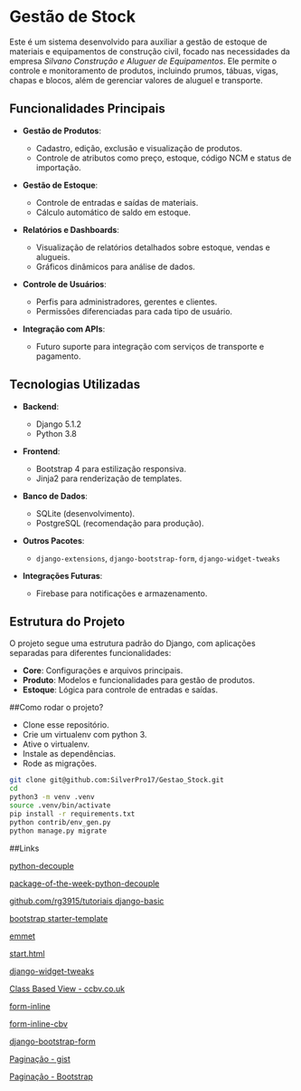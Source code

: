 # Gestão de Stock

Este é um sistema desenvolvido para auxiliar a gestão de estoque de materiais e equipamentos de construção civil, focado nas necessidades da empresa *Silvano Construção e Aluguer de Equipamentos*. Ele permite o controle e monitoramento de produtos, incluindo prumos, tábuas, vigas, chapas e blocos, além de gerenciar valores de aluguel e transporte.

## Funcionalidades Principais

- **Gestão de Produtos**:
  - Cadastro, edição, exclusão e visualização de produtos.
  - Controle de atributos como preço, estoque, código NCM e status de importação.

- **Gestão de Estoque**:
  - Controle de entradas e saídas de materiais.
  - Cálculo automático de saldo em estoque.

- **Relatórios e Dashboards**:
  - Visualização de relatórios detalhados sobre estoque, vendas e alugueis.
  - Gráficos dinâmicos para análise de dados.

- **Controle de Usuários**:
  - Perfis para administradores, gerentes e clientes.
  - Permissões diferenciadas para cada tipo de usuário.

- **Integração com APIs**:
  - Futuro suporte para integração com serviços de transporte e pagamento.

## Tecnologias Utilizadas

- **Backend**:
  - Django 5.1.2
  - Python 3.8

- **Frontend**:
  - Bootstrap 4 para estilização responsiva.
  - Jinja2 para renderização de templates.

- **Banco de Dados**:
  - SQLite (desenvolvimento).
  - PostgreSQL (recomendação para produção).

- **Outros Pacotes**:
  - `django-extensions`, `django-bootstrap-form`, `django-widget-tweaks`

- **Integrações Futuras**:
  - Firebase para notificações e armazenamento.

## Estrutura do Projeto

O projeto segue uma estrutura padrão do Django, com aplicações separadas para diferentes funcionalidades:

- **Core**: Configurações e arquivos principais.
- **Produto**: Modelos e funcionalidades para gestão de produtos.
- **Estoque**: Lógica para controle de entradas e saídas.

##Como rodar o projeto?

* Clone esse repositório.
* Crie um virtualenv com python 3.
* Ative o virtualenv.
* Instale as dependências.
* Rode as migrações.

```bash
git clone git@github.com:SilverPro17/Gestao_Stock.git
cd 
python3 -m venv .venv
source .venv/bin/activate
pip install -r requirements.txt
python contrib/env_gen.py
python manage.py migrate
```

##Links

[python-decouple](https://github.com/henriquebastos/python-decouple)

[package-of-the-week-python-decouple](https://simpleisbetterthancomplex.com/2015/11/26/package-of-the-week-python-decouple.html)

[github.com/rg3915/tutoriais django-basic](https://github.com/rg3915/tutoriais/tree/master/django-basic)

[bootstrap starter-template](https://getbootstrap.com/docs/4.0/getting-started/introduction/#starter-template)

[emmet](https://emmet.io/)

[start.html](https://github.com/JTruax/bootstrap-starter-template/blob/master/template/start.html)

[django-widget-tweaks](https://github.com/jazzband/django-widget-tweaks)

[Class Based View - ccbv.co.uk](https://ccbv.co.uk/)

[form-inline](http://felipefrizzo.github.io/post/form-inline/)

[form-inline-cbv](http://felipefrizzo.github.io/post/form-inline-cbv/)

[django-bootstrap-form](https://django-bootstrap-form.readthedocs.io/en/latest/)

[Paginação - gist](https://gist.github.com/rg3915/01ca76f099f431c24bc0536bef83076b)

[Paginação - Bootstrap](https://getbootstrap.com/docs/4.3/components/pagination/)
